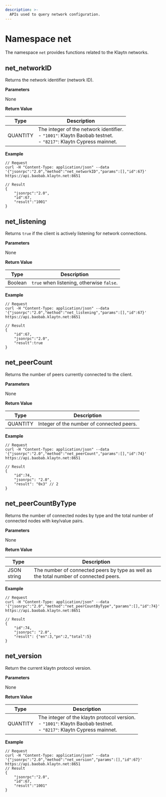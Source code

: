 ```yaml
---
description: >-
  APIs used to query network configuration.
---
```


# Namespace net <a id="namespace-net"></a>

The namespace `net` provides functions related to the Klaytn networks.


## net_networkID <a id="net_networkid"></a>

Returns the network identifier (network ID).

**Parameters**

None

**Return Value**

| Type     | Description                                                                                                                       |
| -------- | --------------------------------------------------------------------------------------------------------------------------------- |
| QUANTITY | The integer of the network identifier.<br> - `"1001"`: Klaytn Baobab testnet.<br> - `"8217"`: Klaytn Cypress mainnet. |

**Example**

```shell
// Request
curl -H "Content-Type: application/json" --data '{"jsonrpc":"2.0","method":"net_networkID","params":[],"id":67}' https://api.baobab.klaytn.net:8651

// Result
{
    "jsonrpc":"2.0",
    "id":67,
    "result":"1001"
}
```


## net_listening <a id="net_listening"></a>

Returns `true` if the client is actively listening for network connections.

**Parameters**

None

**Return Value**

| Type    | Description                               |
| ------- | ----------------------------------------- |
| Boolean | `true` when listening, otherwise `false`. |

**Example**

```shell
// Request
curl -H "Content-Type: application/json" --data '{"jsonrpc":"2.0","method":"net_listening","params":[],"id":67}' https://api.baobab.klaytn.net:8651

// Result
{
    "id":67,
    "jsonrpc":"2.0",
    "result":true
}
```


## net_peerCount <a id="net_peercount"></a>

Returns the number of peers currently connected to the client.

**Parameters**

None

**Return Value**

| Type     | Description                               |
| -------- | ----------------------------------------- |
| QUANTITY | Integer of the number of connected peers. |

**Example**

```shell
// Request
curl -H "Content-Type: application/json" --data '{"jsonrpc":"2.0","method":"net_peerCount","params":[],"id":74}' https://api.baobab.klaytn.net:8651

// Result
{
    "id":74,
    "jsonrpc": "2.0",
    "result": "0x3" // 2
}
```

## net_peerCountByType <a id="net_peercountbytype"></a>

Returns the number of connected nodes by type and the total number of connected nodes with key/value pairs.

**Parameters**

None

**Return Value**

| Type        | Description                                                                           |
| ----------- | ------------------------------------------------------------------------------------- |
| JSON string | The number of connected peers by type as well as the total number of connected peers. |

**Example**

```shell
// Request
curl -H "Content-Type: application/json" --data '{"jsonrpc":"2.0","method":"net_peerCountByType","params":[],"id":74}' https://api.baobab.klaytn.net:8651

// Result
{
    "id":74,
    "jsonrpc": "2.0",
    "result": {"en":3,"pn":2,"total":5}
}
```

## net_version <a id="net_version"></a>

Return the current klaytn protocol version.

**Parameters**

None

**Return Value**

| Type     | Description                                                                                                                            |
| -------- | -------------------------------------------------------------------------------------------------------------------------------------- |
| QUANTITY | The integer of the klaytn protocol version.<br> - `"1001"`: Klaytn Baobab testnet.<br> - `"8217"`: Klaytn Cypress mainnet. |

**Example**

```shell
// Request
curl -H "Content-Type: application/json" --data '{"jsonrpc":"2.0","method":"net_version","params":[],"id":67}' https://api.baobab.klaytn.net:8651
// Result
{
    "jsonrpc":"2.0",
    "id":67,
    "result":"1001"
}
```